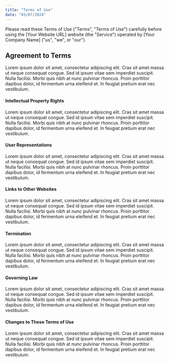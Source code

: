 ```yaml
---
title: "Terms of Use"
date: "03/07/2024"
---
```


Please read these Terms of Use ("Terms", "Terms of Use") carefully before using the [Your Website URL] website (the "Service") operated by [Your Company Name] ("us", "we", or "our").

## Agreement to Terms

Lorem ipsum dolor sit amet, consectetur adipiscing elit. Cras sit amet massa ut neque consequat congue. Sed id ipsum vitae sem imperdiet suscipit. Nulla facilisi. Morbi quis nibh at nunc pulvinar rhoncus. Proin porttitor dapibus dolor, id fermentum urna eleifend et. In feugiat pretium erat nec vestibulum.

#### Intellectual Property Rights

Lorem ipsum dolor sit amet, consectetur adipiscing elit. Cras sit amet massa ut neque consequat congue. Sed id ipsum vitae sem imperdiet suscipit. Nulla facilisi. Morbi quis nibh at nunc pulvinar rhoncus. Proin porttitor dapibus dolor, id fermentum urna eleifend et. In feugiat pretium erat nec vestibulum.

#### User Representations

Lorem ipsum dolor sit amet, consectetur adipiscing elit. Cras sit amet massa ut neque consequat congue. Sed id ipsum vitae sem imperdiet suscipit. Nulla facilisi. Morbi quis nibh at nunc pulvinar rhoncus. Proin porttitor dapibus dolor, id fermentum urna eleifend et. In feugiat pretium erat nec vestibulum.

#### Links to Other Websites

Lorem ipsum dolor sit amet, consectetur adipiscing elit. Cras sit amet massa ut neque consequat congue. Sed id ipsum vitae sem imperdiet suscipit. Nulla facilisi. Morbi quis nibh at nunc pulvinar rhoncus. Proin porttitor dapibus dolor, id fermentum urna eleifend et. In feugiat pretium erat nec vestibulum.

#### Termination

Lorem ipsum dolor sit amet, consectetur adipiscing elit. Cras sit amet massa ut neque consequat congue. Sed id ipsum vitae sem imperdiet suscipit. Nulla facilisi. Morbi quis nibh at nunc pulvinar rhoncus. Proin porttitor dapibus dolor, id fermentum urna eleifend et. In feugiat pretium erat nec vestibulum.

#### Governing Law

Lorem ipsum dolor sit amet, consectetur adipiscing elit. Cras sit amet massa ut neque consequat congue. Sed id ipsum vitae sem imperdiet suscipit. Nulla facilisi. Morbi quis nibh at nunc pulvinar rhoncus. Proin porttitor dapibus dolor, id fermentum urna eleifend et. In feugiat pretium erat nec vestibulum.

#### Changes to These Terms of Use

Lorem ipsum dolor sit amet, consectetur adipiscing elit. Cras sit amet massa ut neque consequat congue. Sed id ipsum vitae sem imperdiet suscipit. Nulla facilisi. Morbi quis nibh at nunc pulvinar rhoncus. Proin porttitor dapibus dolor, id fermentum urna eleifend et. In feugiat pretium erat nec vestibulum.

